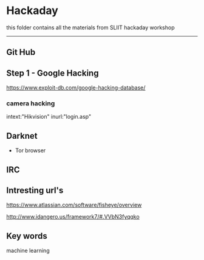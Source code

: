 # Hackaday
this folder contains all the materials from SLIIT hackaday workshop

---
## Git Hub


## Step 1 - Google Hacking

https://www.exploit-db.com/google-hacking-database/

### camera hacking

 intext:"Hikvision" inurl:"login.asp"
 

## Darknet

* Tor browser

## IRC

 
## Intresting url's

https://www.atlassian.com/software/fisheye/overview

http://www.idangero.us/framework7/#.VVbN3fyqqko


## Key words

machine learning







